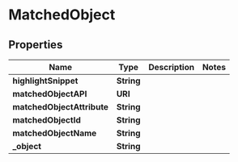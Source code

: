 

# MatchedObject


## Properties

| Name | Type | Description | Notes |
|------------ | ------------- | ------------- | -------------|
|**highlightSnippet** | **String** |  |  |
|**matchedObjectAPI** | **URI** |  |  |
|**matchedObjectAttribute** | **String** |  |  |
|**matchedObjectId** | **String** |  |  |
|**matchedObjectName** | **String** |  |  |
|**_object** | **String** |  |  |



